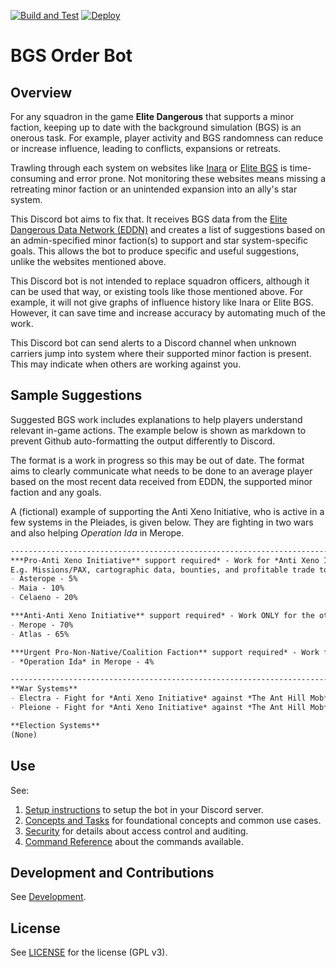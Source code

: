 [![Build and Test](https://github.com/anthonylangsworth/OrderBot/actions/workflows/main.yml/badge.svg)](https://github.com/anthonylangsworth/OrderBot/actions/workflows/main.yml)
[![Deploy](https://github.com/anthonylangsworth/OrderBot/actions/workflows/deploy.yml/badge.svg)](https://github.com/anthonylangsworth/OrderBot/actions/workflows/deploy.yml)

# BGS Order Bot

## Overview
For any squadron in the game **Elite Dangerous** that supports a minor faction, keeping up to date with the background simulation (BGS) is an onerous task. For example, player activity and BGS randomness can reduce or increase influence, leading to conflicts, expansions or retreats.

Trawling through each system on websites like [Inara](https://inara.cz/) or [Elite BGS](https://elitebgs.app/) is time-consuming and error prone. Not monitoring these websites means missing a retreating minor faction or an unintended expansion into an ally's star system.

This Discord bot aims to fix that. It receives BGS data from the [Elite Dangerous Data Network (EDDN)](https://eddn.edcd.io/) and creates a list of suggestions based on an admin-specified minor faction(s) to support and star system-specific goals. This allows the bot to produce specific and useful suggestions, unlike the websites mentioned above.

This Discord bot is not intended to replace squadron officers, although it can be used that way, or existing tools like those mentioned above. For example, it will not give graphs of influence history like Inara or Elite BGS. However, it can save time and increase accuracy by automating much of the work.

This Discord bot can send alerts to a Discord channel when unknown carriers jump into system where their supported minor faction is present. This may indicate when others are working against you.

## Sample Suggestions

Suggested BGS work includes explanations to help players understand relevant in-game actions. The example below is shown as markdown to prevent Github auto-formatting the output differently to Discord. 

The format is a work in progress so this may be out of date. The format aims to clearly communicate what needs to be done to an average player based on the most recent data received from EDDN, the supported minor faction and any goals.

A (fictional) example of supporting the Anti Xeno Initiative, who is active in a few systems in the Pleiades, is given below. They are fighting in two wars and also helping *Operation Ida* in Merope. 

```markdown
---------------------------------------------------------------------------------------------------------------------------------
***Pro-Anti Xeno Initiative** support required* - Work for *Anti Xeno Initiative* in these systems.
E.g. Missions/PAX, cartographic data, bounties, and profitable trade to *Anti Xeno Initiative* controlled stations.
- Asterope - 5%
- Maia - 10%
- Celaeno - 20%

***Anti-Anti Xeno Initiative** support required* - Work ONLY for the other factions in the listed systems to bring *Anti Xeno Initiative*'s INF back to manageable levels and to avoid an unwanted expansion.
- Merope - 70%
- Atlas - 65%

***Urgent Pro-Non-Native/Coalition Faction** support required* - Work for ONLY the listed factions in the listed systems to avoid a retreat or to disrupt system interference.
- *Operation Ida* in Merope - 4%

---------------------------------------------------------------------------------------------------------------------------------
**War Systems**
- Electra - Fight for *Anti Xeno Initiative* against *The Ant Hill Mob* - 1 vs 3 (*Defeat*)
- Pleione - Fight for *Anti Xeno Initiative* against *The Ant Hill Mob* - 2 vs 1 (*Close Victory*)

**Election Systems**
(None)
```

## Use

See:
1. [Setup instructions](doc/ConceptsAndTasks.md#setup) to setup the bot in your Discord server. 
2. [Concepts and Tasks](doc/ConceptsAndTasks.md) for foundational concepts and common use cases. 
3. [Security](doc/Security.md) for details about access control and auditing.
4. [Command Reference](doc/CommandReference.md) about the commands available.

## Development and Contributions

See [Development](doc/Development.md).

## License

See [LICENSE](LICENSE) for the license (GPL v3).
